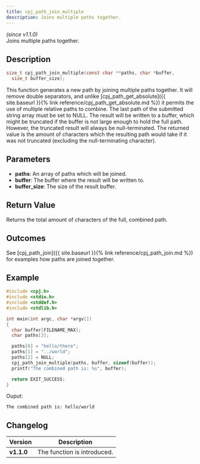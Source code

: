 ```yaml
---
title: cpj_path_join_multiple
description: Joins multiple paths together.
---
```


_(since v1.1.0)_  
Joins multiple paths together.

## Description
```c
size_t cpj_path_join_multiple(const char **paths, char *buffer,
  size_t buffer_size);
```
This function generates a new path by joining multiple paths together. It will remove double separators, and unlike [cpj_path_get_absolute]({{ site.baseurl }}{% link reference/cpj_path_get_absolute.md %}) it permits the use of multiple relative paths to combine. The last path of the submitted string array must be set to NULL. The result will be written to a buffer, which might be truncated if the buffer is not large enough to hold the full path. However, the truncated result will always be null-terminated. The returned value is the amount of characters which the resulting path would take if it was not truncated (excluding the null-terminating character).

## Parameters
 * **paths**: An array of paths which will be joined.
 * **buffer**: The buffer where the result will be written to.
 * **buffer_size**: The size of the result buffer.

## Return Value
Returns the total amount of characters of the full, combined path.

## Outcomes
See [cpj_path_join]({{ site.baseurl }}{% link reference/cpj_path_join.md %}) for examples how paths are joined together.

## Example
```c
#include <cpj.h>
#include <stdio.h>
#include <stddef.h>
#include <stdlib.h>

int main(int argc, char *argv[])
{
  char buffer[FILENAME_MAX];
  char paths[3];

  paths[0] = "hello/there";
  paths[1] = "../world";
  paths[2] = NULL;
  cpj_path_join_multiple(paths, buffer, sizeof(buffer));
  printf("The combined path is: %s", buffer);

  return EXIT_SUCCESS;
}
```

Ouput:
```
The combined path is: hello/world
```

## Changelog

| Version    | Description                                            |
|------------|--------------------------------------------------------|
| **v1.1.0** | The function is introduced.                            |